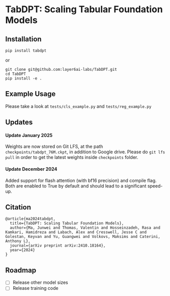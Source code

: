 # TabDPT: Scaling Tabular Foundation Models

## Installation
```
pip install tabdpt
```
or
```
git clone git@github.com:layer6ai-labs/TabDPT.git
cd TabDPT
pip install -e .
```

## Example Usage 
Please take a look at `tests/cls_example.py` and `tests/reg_example.py`

## Updates
#### Update January 2025
Weights are now stored on Git LFS, at the path `checkpoints/tabdpt_76M.ckpt`, in addition to Google drive.
Please do `git lfs pull` in order to get the latest weights inside `checkpoints` folder.

#### Update December 2024
Added support for flash attention (with bf16 precision) and compile flag. Both are enabled to True by default and should lead to a significant speed-up.

## Citation
```
@article{ma2024tabdpt,
  title={TabDPT: Scaling Tabular Foundation Models},
  author={Ma, Junwei and Thomas, Valentin and Hosseinzadeh, Rasa and Kamkari, Hamidreza and Labach, Alex and Cresswell, Jesse C and Golestan, Keyvan and Yu, Guangwei and Volkovs, Maksims and Caterini, Anthony L},
  journal={arXiv preprint arXiv:2410.18164},
  year={2024}
}
```

## Roadmap
- [ ] Release other model sizes
- [ ] Release training code